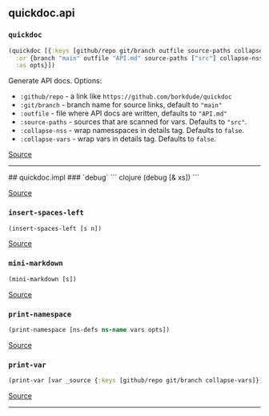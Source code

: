 ## quickdoc.api
### `quickdoc`
``` clojure
(quickdoc [{:keys [github/repo git/branch outfile source-paths collapse-nss collapse-vars]           
  :or {branch "main" outfile "API.md" source-paths ["src"] collapse-nss false collapse-vars false}           
  :as opts}])
```


Generate API docs. Options:
  * `:github/repo` -  a link like `https://github.com/borkdude/quickdoc`
  * `:git/branch` - branch name for source links, default to `"main"`
  * `:outfile` - file where API docs are written, defaults to `"API.md"`
  * `:source-paths` - sources that are scanned for vars. Defaults to `"src"`.
  * `:collapse-nss` - wrap namesspaces in details tag. Defaults to `false`.
  * `:collapse-vars` - wrap vars in details tag. Defaults to `false`.
  

[Source](https://github.com/borkdude/quickdoc/blob/main/src/quickdoc/api.cljc#L6-L43)
<hr>
## quickdoc.impl
### `debug`
``` clojure
(debug [& xs])
```


[Source](https://github.com/borkdude/quickdoc/blob/main/src/quickdoc/impl.clj#L6-L8)
### `insert-spaces-left`
``` clojure
(insert-spaces-left [s n])
```


[Source](https://github.com/borkdude/quickdoc/blob/main/src/quickdoc/impl.clj#L21-L23)
### `mini-markdown`
``` clojure
(mini-markdown [s])
```


[Source](https://github.com/borkdude/quickdoc/blob/main/src/quickdoc/impl.clj#L17-L19)
### `print-namespace`
``` clojure
(print-namespace [ns-defs ns-name vars opts])
```


[Source](https://github.com/borkdude/quickdoc/blob/main/src/quickdoc/impl.clj#L63-L81)
### `print-var`
``` clojure
(print-var [var _source {:keys [github/repo git/branch collapse-vars]}])
```


[Source](https://github.com/borkdude/quickdoc/blob/main/src/quickdoc/impl.clj#L25-L61)
<hr>
